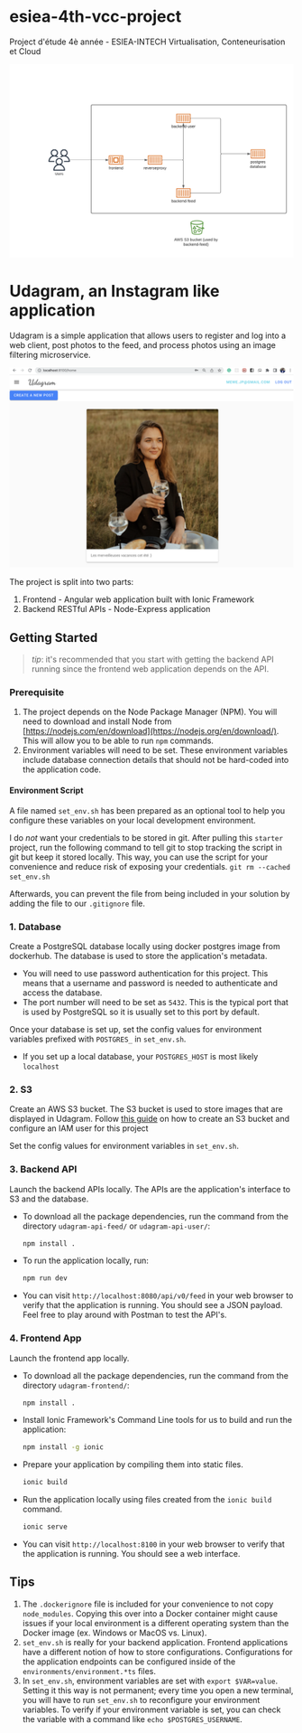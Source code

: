 # esiea-4th-vcc-project

Project d'étude 4è année - ESIEA-INTECH Virtualisation, Conteneurisation et Cloud

![Udagram Architecture](udagram_architecture.png?raw=true "Udagram Architecture")

# Udagram, an Instagram like application

Udagram is a simple application that allows users to register and log into a web client, post photos to the feed, and process photos using an image filtering microservice.

![Udagram Application](udagram.png?raw=true "Udagram Application")

The project is split into two parts:

1. Frontend - Angular web application built with Ionic Framework
2. Backend RESTful APIs - Node-Express application

## Getting Started

> _tip_: it's recommended that you start with getting the backend API running since the frontend web application depends on the API.

### Prerequisite

1. The project depends on the Node Package Manager (NPM). You will need to download and install Node from [https://nodejs.com/en/download](https://nodejs.org/en/download/). This will allow you to be able to run `npm` commands.
2. Environment variables will need to be set. These environment variables include database connection details that should not be hard-coded into the application code.

#### Environment Script

A file named `set_env.sh` has been prepared as an optional tool to help you configure these variables on your local development environment.

I do _not_ want your credentials to be stored in git. After pulling this `starter` project, run the following command to tell git to stop tracking the script in git but keep it stored locally. This way, you can use the script for your convenience and reduce risk of exposing your credentials.
`git rm --cached set_env.sh`

Afterwards, you can prevent the file from being included in your solution by adding the file to our `.gitignore` file.

### 1. Database

Create a PostgreSQL database locally using docker postgres image from dockerhub. The database is used to store the application's metadata.

- You will need to use password authentication for this project. This means that a username and password is needed to authenticate and access the database.
- The port number will need to be set as `5432`. This is the typical port that is used by PostgreSQL so it is usually set to this port by default.

Once your database is set up, set the config values for environment variables prefixed with `POSTGRES_` in `set_env.sh`.

- If you set up a local database, your `POSTGRES_HOST` is most likely `localhost`

### 2. S3

Create an AWS S3 bucket. The S3 bucket is used to store images that are displayed in Udagram.
Follow [this guide](https://youtu.be/5aHsovI2DEk) on how to create an S3 bucket and configure an IAM user for this project

Set the config values for environment variables in `set_env.sh`.

### 3. Backend API

Launch the backend APIs locally. The APIs are the application's interface to S3 and the database.

- To download all the package dependencies, run the command from the directory `udagram-api-feed/` or `udagram-api-user/`:
  ```bash
  npm install .
  ```
- To run the application locally, run:
  ```bash
  npm run dev
  ```
- You can visit `http://localhost:8080/api/v0/feed` in your web browser to verify that the application is running. You should see a JSON payload. Feel free to play around with Postman to test the API's.

### 4. Frontend App

Launch the frontend app locally.

- To download all the package dependencies, run the command from the directory `udagram-frontend/`:
  ```bash
  npm install .
  ```
- Install Ionic Framework's Command Line tools for us to build and run the application:
  ```bash
  npm install -g ionic
  ```
- Prepare your application by compiling them into static files.
  ```bash
  ionic build
  ```
- Run the application locally using files created from the `ionic build` command.
  ```bash
  ionic serve
  ```
- You can visit `http://localhost:8100` in your web browser to verify that the application is running. You should see a web interface.

## Tips

1. The `.dockerignore` file is included for your convenience to not copy `node_modules`. Copying this over into a Docker container might cause issues if your local environment is a different operating system than the Docker image (ex. Windows or MacOS vs. Linux).
2. `set_env.sh` is really for your backend application. Frontend applications have a different notion of how to store configurations. Configurations for the application endpoints can be configured inside of the `environments/environment.*ts` files.
3. In `set_env.sh`, environment variables are set with `export $VAR=value`. Setting it this way is not permanent; every time you open a new terminal, you will have to run `set_env.sh` to reconfigure your environment variables. To verify if your environment variable is set, you can check the variable with a command like `echo $POSTGRES_USERNAME`.
